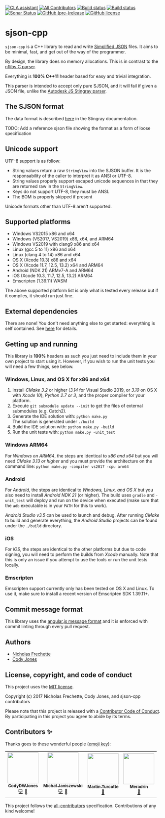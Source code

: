 [![CLA assistant](https://cla-assistant.io/readme/badge/nfrechette/sjson-cpp)](https://cla-assistant.io/nfrechette/sjson-cpp)
[![All Contributors](https://img.shields.io/github/all-contributors/nfrechette/sjson-cpp)](#contributors-)
[![Build status](https://ci.appveyor.com/api/projects/status/oynd3x3d9umjaruf/branch/develop?svg=true)](https://ci.appveyor.com/project/nfrechette/sjson-cpp)
[![Build status](https://github.com/nfrechette/sjson-cpp/workflows/build/badge.svg)](https://github.com/nfrechette/sjson-cpp/actions)
[![Sonar Status](https://sonarcloud.io/api/project_badges/measure?project=nfrechette_sjson-cpp&metric=alert_status)](https://sonarcloud.io/dashboard?id=nfrechette_sjson-cpp)
[![GitHub (pre-)release](https://img.shields.io/github/release/nfrechette/sjson-cpp/all.svg)](https://github.com/nfrechette/sjson-cpp/releases)
[![GitHub license](https://img.shields.io/badge/license-MIT-blue.svg)](https://raw.githubusercontent.com/nfrechette/sjson-cpp/master/LICENSE)

# sjson-cpp

`sjson-cpp` is a C++ library to read and write [Simplified JSON](http://help.autodesk.com/view/Stingray/ENU/?guid=__stingray_help_managing_content_sjson_html) files.
It aims to be minimal, fast, and get out of the way of the programmer.

By design, the library does no memory allocations. This is in contrast to the [nflibs C parser](https://github.com/niklasfrykholm/nflibs).

Everything is **100% C++11** header based for easy and trivial integration.

This parser is intended to accept only pure SJSON, and it will fail if given a JSON file, unlike the [Autodesk JS Stingray parser](https://github.com/Autodesk/sjson).

## The SJSON format

The data format is described [here](http://help.autodesk.com/view/Stingray/ENU/?guid=__stingray_help_managing_content_sjson_html) in the Stingray documentation.

TODO: Add a reference sjson file showing the format as a form of loose specification

## Unicode support

UTF-8 support is as follow:

*  String values return a raw `StringView` into the SJSON buffer. It is the responsability of the caller to interpret it as ANSI or UTF-8.
*  String values properly support escaped unicode sequences in that they are returned raw in the `StringView`.
*  Keys do not support UTF-8, they must be ANSI.
*  The BOM is properly skipped if present

Unicode formats other than UTF-8 aren't supported.

## Supported platforms

*  Windows VS2015 x86 and x64
*  Windows (VS2017, VS2019) x86, x64, and ARM64
*  Windows VS2019 with clang9 x86 and x64
*  Linux (gcc 5 to 11) x86 and x64
*  Linux (clang 4 to 14) x86 and x64
*  OS X (Xcode 10.3) x86 and x64
*  OS X (Xcode 11.7, 12.5, 13.2) x64 and ARM64
*  Android (NDK 21) ARMv7-A and ARM64
*  iOS (Xcode 10.3, 11.7, 12.5, 13.2) ARM64
*  Emscripten (1.39.11) WASM

The above supported platform list is only what is tested every release but if it compiles, it should run just fine.

## External dependencies

There are none! You don't need anything else to get started: everything is self contained.
See [here](./external) for details.

## Getting up and running

This library is **100%** headers as such you just need to include them in your own project to start using it. However, if you wish to run the unit tests you will need a few things, see below.

### Windows, Linux, and OS X for x86 and x64

1. Install *CMake 3.2* or higher (*3.14* for Visual Studio 2019, or *3.10* on OS X with *Xcode 10*), *Python 2.7 or 3*, and the proper compiler for your platform.
2. Execute `git submodule update --init` to get the files of external submodules (e.g. Catch2).
3. Generate the IDE solution with: `python make.py`  
   The solution is generated under `./build`
4. Build the IDE solution with: `python make.py -build`
5. Run the unit tests with: `python make.py -unit_test`

### Windows ARM64

For *Windows on ARM64*, the steps are identical to *x86 and x64* but you will need *CMake 3.13 or higher* and you must provide the architecture on the command line: `python make.py -compiler vs2017 -cpu arm64`

### Android

For *Android*, the steps are identical to *Windows, Linux, and OS X* but you also need to install *Android NDK 21* (or higher). The build uses `gradle` and `-unit_test` will deploy and run on the device when executed (make sure that the `adb` executable is in your `PATH` for this to work).

*Android Studio v3.5* can be used to launch and debug. After running *CMake* to build and generate everything, the *Android Studio* projects can be found under the `./build` directory.

### iOS

For *iOS*, the steps are identical to the other platforms but due to code signing, you will need to perform the builds from *Xcode* manually. Note that this is only an issue if you attempt to use the tools or run the unit tests locally.

### Emscripten

Emscripten support currently only has been tested on OS X and Linux. To use it, make sure to install a recent version of Emscripten SDK 1.39.11+.

## Commit message format

This library uses the [angular.js message format](https://github.com/angular/angular.js/blob/master/DEVELOPERS.md#commits) and it is enforced with commit linting through every pull request.

## Authors

*  [Nicholas Frechette](https://github.com/nfrechette)
*  [Cody Jones](https://github.com/CodyDWJones)

## License, copyright, and code of conduct

This project uses the [MIT license](LICENSE).

Copyright (c) 2017 Nicholas Frechette, Cody Jones, and sjson-cpp contributors

Please note that this project is released with a [Contributor Code of Conduct](CODE_OF_CONDUCT.md). By participating in this project you agree to abide by its terms.

## Contributors ✨

Thanks goes to these wonderful people ([emoji key](https://allcontributors.org/docs/en/emoji-key)):

<!-- ALL-CONTRIBUTORS-LIST:START - Do not remove or modify this section -->
<!-- prettier-ignore-start -->
<!-- markdownlint-disable -->
<table>
  <tr>
    <td align="center"><a href="https://github.com/CodyDWJones"><img src="https://avatars.githubusercontent.com/u/28773740?v=4?s=100" width="100px;" alt=""/><br /><sub><b>CodyDWJones</b></sub></a><br /><a href="https://github.com/nfrechette/sjson-cpp/commits?author=CodyDWJones" title="Code">💻</a> <a href="#maintenance-CodyDWJones" title="Maintenance">🚧</a></td>
    <td align="center"><a href="https://github.com/janisozaur"><img src="https://avatars.githubusercontent.com/u/550290?v=4?s=100" width="100px;" alt=""/><br /><sub><b>Michał Janiszewski</b></sub></a><br /><a href="https://github.com/nfrechette/sjson-cpp/commits?author=janisozaur" title="Code">💻</a> <a href="#maintenance-janisozaur" title="Maintenance">🚧</a></td>
    <td align="center"><a href="https://github.com/tirpidz"><img src="https://avatars.githubusercontent.com/u/9991876?v=4?s=100" width="100px;" alt=""/><br /><sub><b>Martin Turcotte</b></sub></a><br /><a href="#maintenance-tirpidz" title="Maintenance">🚧</a></td>
    <td align="center"><a href="https://github.com/Meradrin"><img src="https://avatars.githubusercontent.com/u/7066278?v=4?s=100" width="100px;" alt=""/><br /><sub><b>Meradrin</b></sub></a><br /><a href="https://github.com/nfrechette/sjson-cpp/issues?q=author%3AMeradrin" title="Bug reports">🐛</a></td>
  </tr>
</table>

<!-- markdownlint-restore -->
<!-- prettier-ignore-end -->

<!-- ALL-CONTRIBUTORS-LIST:END -->

This project follows the [all-contributors](https://github.com/all-contributors/all-contributors) specification. Contributions of any kind welcome!